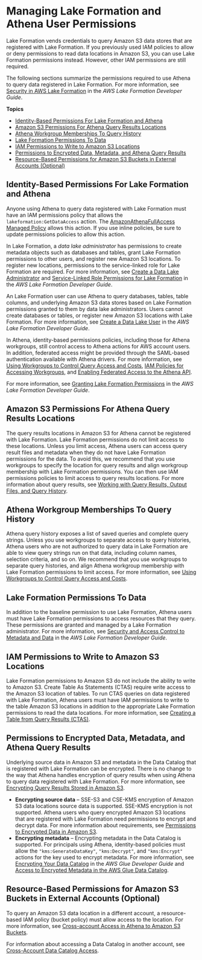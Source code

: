 # Managing Lake Formation and Athena User Permissions<a name="lf-athena-user-permissions"></a>

Lake Formation vends credentials to query Amazon S3 data stores that are registered with Lake Formation\. If you previously used IAM policies to allow or deny permissions to read data locations in Amazon S3, you can use Lake Formation permissions instead\. However, other IAM permissions are still required\.

The following sections summarize the permissions required to use Athena to query data registered in Lake Formation\. For more information, see [Security in AWS Lake Formation](https://docs.aws.amazon.com/lake-formation/latest/dg/security.html) in the *AWS Lake Formation Developer Guide*\.

**Topics**
+ [Identity\-Based Permissions For Lake Formation and Athena](#lf-athena-user-permissions-identity-based)
+ [Amazon S3 Permissions For Athena Query Results Locations](#lf-athena-user-permissions-query-results-locations)
+ [Athena Workgroup Memberships To Query History](#lf-athena-user-permissions-workgroup-memberships-query-history)
+ [Lake Formation Permissions To Data](#lf-athena-user-permissions-data)
+ [IAM Permissions to Write to Amazon S3 Locations](#lf-athena-user-permissions-s3-write)
+ [Permissions to Encrypted Data, Metadata, and Athena Query Results](#lf-athena-user-permissions-encrypted)
+ [Resource\-Based Permissions for Amazon S3 Buckets in External Accounts \(Optional\)](#lf-athena-user-permissions-s3-cross-account)

## Identity\-Based Permissions For Lake Formation and Athena<a name="lf-athena-user-permissions-identity-based"></a>

Anyone using Athena to query data registered with Lake Formation must have an IAM permissions policy that allows the `lakeformation:GetDataAccess` action\. The [AmazonAthenaFullAccess Managed Policy](amazonathenafullaccess-managed-policy.md) allows this action\. If you use inline policies, be sure to update permissions policies to allow this action\.

In Lake Formation, a *data lake administrator* has permissions to create metadata objects such as databases and tables, grant Lake Formation permissions to other users, and register new Amazon S3 locations\. To register new locations, permissions to the service\-linked role for Lake Formation are required\. For more information, see [Create a Data Lake Administrator](https://docs.aws.amazon.com/lake-formation/latest/dg/getting-started-setup.html#create-data-lake-admin) and [Service\-Linked Role Permissions for Lake Formation](https://docs.aws.amazon.com/lake-formation/latest/dg/service-linked-roles.html#service-linked-role-permissions) in the *AWS Lake Formation Developer Guide*\.

An Lake Formation user can use Athena to query databases, tables, table columns, and underlying Amazon S3 data stores based on Lake Formation permissions granted to them by data lake administrators\. Users cannot create databases or tables, or register new Amazon S3 locations with Lake Formation\. For more information, see [Create a Data Lake User](https://docs.aws.amazon.com/lake-formation/latest/dg/cloudtrail-tut-create-lf-user.html) in the *AWS Lake Formation Developer Guide*\.

In Athena, identity\-based permissions policies, including those for Athena workgroups, still control access to Athena actions for AWS account users\. In addition, federated access might be provided through the SAML\-based authentication available with Athena drivers\. For more information, see [Using Workgroups to Control Query Access and Costs](manage-queries-control-costs-with-workgroups.md), [ IAM Policies for Accessing Workgroups](workgroups-iam-policy.md), and [Enabling Federated Access to the Athena API](access-federation-saml.md)\.

For more information, see [Granting Lake Formation Permissions](https://docs.aws.amazon.com/lake-formation/latest/dg/lake-formation-permissions.html) in the *AWS Lake Formation Developer Guide*\.

## Amazon S3 Permissions For Athena Query Results Locations<a name="lf-athena-user-permissions-query-results-locations"></a>

The query results locations in Amazon S3 for Athena cannot be registered with Lake Formation\. Lake Formation permissions do not limit access to these locations\. Unless you limit access, Athena users can access query result files and metadata when they do not have Lake Formation permissions for the data\. To avoid this, we recommend that you use workgroups to specify the location for query results and align workgroup membership with Lake Formation permissions\. You can then use IAM permissions policies to limit access to query results locations\. For more information about query results, see [Working with Query Results, Output Files, and Query History](querying.md)\.

## Athena Workgroup Memberships To Query History<a name="lf-athena-user-permissions-workgroup-memberships-query-history"></a>

Athena query history exposes a list of saved queries and complete query strings\. Unless you use workgroups to separate access to query histories, Athena users who are not authorized to query data in Lake Formation are able to view query strings run on that data, including column names, selection criteria, and so on\. We recommend that you use workgroups to separate query histories, and align Athena workgroup membership with Lake Formation permissions to limit access\. For more information, see [Using Workgroups to Control Query Access and Costs](manage-queries-control-costs-with-workgroups.md)\.

## Lake Formation Permissions To Data<a name="lf-athena-user-permissions-data"></a>

In addition to the baseline permission to use Lake Formation, Athena users must have Lake Formation permissions to access resources that they query\. These permissions are granted and managed by a Lake Formation administrator\. For more information, see [Security and Access Control to Metadata and Data](https://docs.aws.amazon.com/lake-formation/latest/dg/security-data-access.html#security-data-access-permissions) in the *AWS Lake Formation Developer Guide*\.

## IAM Permissions to Write to Amazon S3 Locations<a name="lf-athena-user-permissions-s3-write"></a>

Lake Formation permissions to Amazon S3 do not include the ability to write to Amazon S3\. Create Table As Statements \(CTAS\) require write access to the Amazon S3 location of tables\. To run CTAS queries on data registered with Lake Formation, Athena users must have IAM permissions to write to the table Amazon S3 locations in addition to the appropriate Lake Formation permissions to read the data locations\. For more information, see [Creating a Table from Query Results \(CTAS\)](ctas.md)\.

## Permissions to Encrypted Data, Metadata, and Athena Query Results<a name="lf-athena-user-permissions-encrypted"></a>

Underlying source data in Amazon S3 and metadata in the Data Catalog that is registered with Lake Formation can be encrypted\. There is no change to the way that Athena handles encryption of query results when using Athena to query data registered with Lake Formation\. For more information, see [Encrypting Query Results Stored in Amazon S3](encrypting-query-results-stored-in-s3.md)\.
+ **Encrypting source data** – SSE\-S3 and CSE\-KMS encryption of Amazon S3 data locations source data is supported\. SSE\-KMS encryption is not supported\. Athena users who query encrypted Amazon S3 locations that are registered with Lake Formation need permissions to encrypt and decrypt data\. For more information about requirements, see [Permissions to Encrypted Data in Amazon S3](encryption.md#permissions-for-encrypting-and-decrypting-data)\. 
+ **Encrypting metadata** – Encrypting metadata in the Data Catalog is supported\. For principals using Athena, identity\-based policies must allow the `"kms:GenerateDataKey"`, `"kms:Decrypt"`, and `"kms:Encrypt"` actions for the key used to encrypt metadata\. For more information, see [Encrypting Your Data Catalog](https://docs.aws.amazon.com/glue/latest/dg/encrypt-glue-data-catalog.html) in the *AWS Glue Developer Guide* and [Access to Encrypted Metadata in the AWS Glue Data Catalog](access-encrypted-data-glue-data-catalog.md)\.

## Resource\-Based Permissions for Amazon S3 Buckets in External Accounts \(Optional\)<a name="lf-athena-user-permissions-s3-cross-account"></a>

To query an Amazon S3 data location in a different account, a resource\-based IAM policy \(bucket policy\) must allow access to the location\. For more information, see [Cross\-account Access in Athena to Amazon S3 Buckets](cross-account-permissions.md)\.

For information about accessing a Data Catalog in another account, see [Cross\-Account Data Catalog Access](lf-athena-limitations.md#lf-athena-limitations-cross-account-glue)\.
